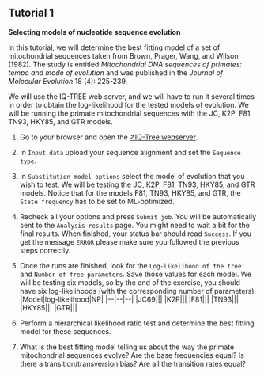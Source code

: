 ## Tutorial 1
**Selecting models of nucleotide sequence evolution**

In this tutorial, we will determine the best fitting model of a set of mitochondrial sequences taken from Brown, Prager, Wang, and Wilson (1982). The study is entitled *Mitochondrial DNA sequences of primates: tempo and mode of evolution* and was published in the *Journal of Molecular Evolution* 18 (4): 225-239. 

We will use the IQ-TREE web server, and we will have to run it several times in order to obtain the log-likelihood for the tested models of evolution. We will be running the primate mitochondrial sequences with the JC, K2P, F81, TN93, HKY85, and GTR models. 
1. Go to your browser and open the [&#8599;IQ-Tree webserver](http://iqtree.cibiv.univie.ac.at/).
2. In `Input data` upload your sequence alignment and set the `Sequence type`.
3. In `Substitution model options` select the model of evolution that you wish to test. We will be testing the JC, K2P, F81, TN93, HKY85, and GTR models. Notice that for the models F81, TN93, HKY85, and GTR, the `State frequency` has to be set to ML-optimized.
4. Recheck all your options and press `Submit job`. You will be automatically sent to the `Analysis results` page. You might need to wait a bit for the final results. When finished, your status bar should read `Success`. If you get the message `ERROR` please make sure you followed the previous steps correctly.
5. Once the runs are finished, look for the `Log-likelihood of the tree:` and `Number of free parameters`. Save those values for each model. We will be testing six models, so by the end of the exercise, you should have six log-likelihoods (with the corresponding number of parameters).
|Model|log-likelihood|NP|
|--|--|--|
|JC69|||
|K2P|||
|F81|||
|TN93|||
|HKY85|||
|GTR|||

6. Perform a hierarchical likelihood ratio test and determine the best fitting model for these sequences.
7. What is the best fitting model telling us about the way the primate mitochondrial sequences evolve? Are the base frequencies equal? Is there a transition/transversion bias? Are all the transition rates equal?